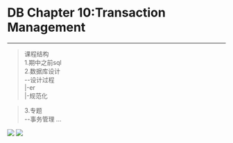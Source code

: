 # DB Chapter 10:Transaction Management
---
> 课程结构  
> 1.期中之前sql  
> 2.数据库设计    
> --设计过程  
> |-er  
> |-规范化   

> 3.专题  
> --事务管理
> ...  

<img src="https://s26.postimg.cc/8l95yhwvd/QQ20180605-1.jpg">
<img src="https://s26.postimg.cc/kad5mvnyh/QQ20180605-2.jpg">
